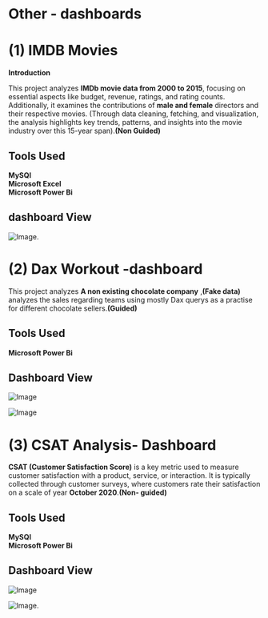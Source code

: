
# Other - dashboards 


# (1) IMDB Movies 

**Introduction**

This project analyzes **IMDb movie data from 2000 to 2015**, focusing on essential aspects like budget, revenue, ratings, and rating counts. Additionally, it examines the contributions of **male and female** directors and their respective movies. (Through data cleaning, fetching, and visualization, the analysis highlights key trends, patterns, and insights into the movie industry over this 15-year span).**(Non Guided)**

## Tools Used
**MySQl    
Microsoft Excel      
Microsoft Power Bi** 

## dashboard View
![Image](https://github.com/user-attachments/assets/7123ad75-4d7d-4129-b78e-34c42bdfbe67).


# (2) Dax Workout -dashboard

This project analyzes **A non existing chocolate company** ,**(Fake data)** analyzes the sales regarding teams using mostly Dax querys as a practise for different chocolate sellers.**(Guided)**

## Tools Used
**Microsoft Power Bi** 

## Dashboard View
![Image](https://github.com/user-attachments/assets/23033692-8dfb-4941-8a3c-fad955a7901f)

![Image](https://github.com/user-attachments/assets/672cd64a-2136-44d1-81fa-7752e80a9ade)    


# (3) CSAT Analysis- Dashboard

**CSAT (Customer Satisfaction Score)** is a key metric used to measure customer satisfaction with a product, service, or interaction. It is typically collected through customer surveys, where customers rate their satisfaction on a scale of year **October 2020**.**(Non- guided)**

## Tools Used
**MySQl          
Microsoft Power Bi** 

## Dashboard View

![Image](https://github.com/user-attachments/assets/11ea382a-7b41-411a-8224-c41a864ee207)

![Image](https://github.com/user-attachments/assets/b1a9923f-3d8c-41bd-a563-ef952b1a41cd).
